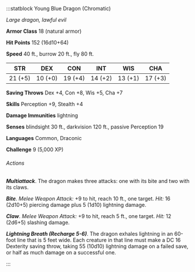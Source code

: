 :::statblock Young Blue Dragon (Chromatic)

*Large dragon, lawful evil*

**Armor Class** 18 (natural armor)

**Hit Points** 152 (16d10+64)

**Speed** 40 ft., burrow 20 ft., fly 80 ft.

| STR     | DEX     | CON     | INT     | WIS     | CHA     |
|---------|---------|---------|---------|---------|---------|
| 21 (+5) | 10 (+0) | 19 (+4) | 14 (+2) | 13 (+1) | 17 (+3) |

**Saving Throws** Dex +4, Con +8, Wis +5, Cha +7

**Skills** Perception +9, Stealth +4

**Damage Immunities** lightning

**Senses** blindsight 30 ft., darkvision 120 ft., passive Perception 19

**Languages** Common, Draconic

**Challenge** 9 (5,000 XP)

###### Actions

***Multiattack***. The dragon makes three attacks: one with its bite and two with its claws.

***Bite***. *Melee Weapon Attack:* +9 to hit, reach 10 ft., one target. *Hit:* 16 (2d10+5) piercing damage plus 5 (1d10) lightning damage.

***Claw***. *Melee Weapon Attack:* +9 to hit, reach 5 ft., one target. *Hit:* 12 (2d6+5) slashing damage.

***Lightning Breath (Recharge 5-6)***. The dragon exhales lightning in an 60-foot line that is 5 feet wide. Each creature in that line must make a DC 16 Dexterity saving throw, taking 55 (10d10) lightning damage on a failed save, or half as much damage on a successful one.

:::
